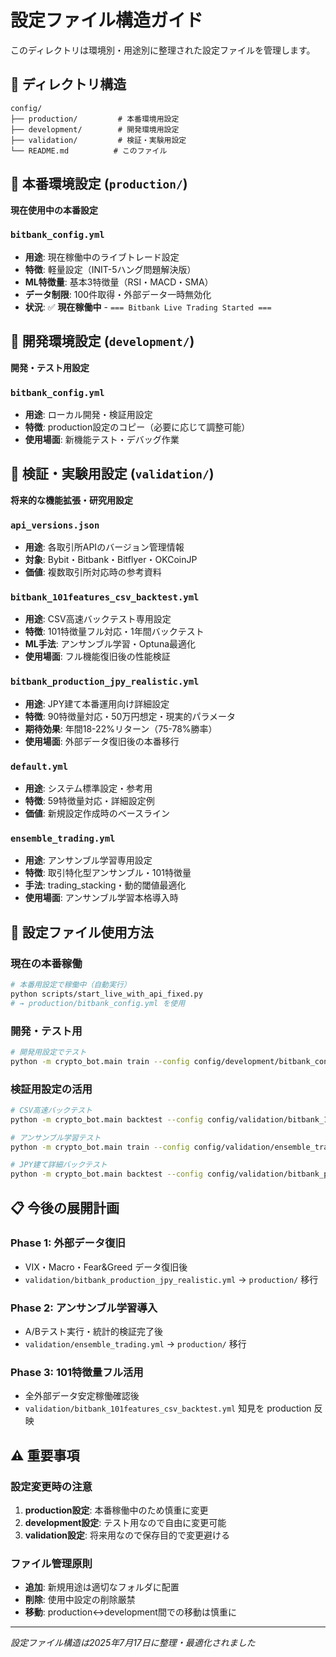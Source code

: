 # 設定ファイル構造ガイド

このディレクトリは環境別・用途別に整理された設定ファイルを管理します。

## 📁 ディレクトリ構造

```
config/
├── production/         # 本番環境用設定
├── development/        # 開発環境用設定
├── validation/         # 検証・実験用設定
└── README.md          # このファイル
```

## 🚀 本番環境設定 (`production/`)

**現在使用中の本番設定**

### `bitbank_config.yml`
- **用途**: 現在稼働中のライブトレード設定
- **特徴**: 軽量設定（INIT-5ハング問題解決版）
- **ML特徴量**: 基本3特徴量（RSI・MACD・SMA）
- **データ制限**: 100件取得・外部データ一時無効化
- **状況**: ✅ **現在稼働中** - `=== Bitbank Live Trading Started ===`

## 🔧 開発環境設定 (`development/`)

**開発・テスト用設定**

### `bitbank_config.yml`
- **用途**: ローカル開発・検証用設定
- **特徴**: production設定のコピー（必要に応じて調整可能）
- **使用場面**: 新機能テスト・デバッグ作業

## 🧪 検証・実験用設定 (`validation/`)

**将来的な機能拡張・研究用設定**

### `api_versions.json`
- **用途**: 各取引所APIのバージョン管理情報
- **対象**: Bybit・Bitbank・Bitflyer・OKCoinJP
- **価値**: 複数取引所対応時の参考資料

### `bitbank_101features_csv_backtest.yml`
- **用途**: CSV高速バックテスト専用設定
- **特徴**: 101特徴量フル対応・1年間バックテスト
- **ML手法**: アンサンブル学習・Optuna最適化
- **使用場面**: フル機能復旧後の性能検証

### `bitbank_production_jpy_realistic.yml`
- **用途**: JPY建て本番運用向け詳細設定
- **特徴**: 90特徴量対応・50万円想定・現実的パラメータ
- **期待効果**: 年間18-22%リターン（75-78%勝率）
- **使用場面**: 外部データ復旧後の本番移行

### `default.yml`
- **用途**: システム標準設定・参考用
- **特徴**: 59特徴量対応・詳細設定例
- **価値**: 新規設定作成時のベースライン

### `ensemble_trading.yml`
- **用途**: アンサンブル学習専用設定
- **特徴**: 取引特化型アンサンブル・101特徴量
- **手法**: trading_stacking・動的閾値最適化
- **使用場面**: アンサンブル学習本格導入時

## 🔄 設定ファイル使用方法

### 現在の本番稼働
```bash
# 本番用設定で稼働中（自動実行）
python scripts/start_live_with_api_fixed.py
# → production/bitbank_config.yml を使用
```

### 開発・テスト用
```bash
# 開発用設定でテスト
python -m crypto_bot.main train --config config/development/bitbank_config.yml
```

### 検証用設定の活用
```bash
# CSV高速バックテスト
python -m crypto_bot.main backtest --config config/validation/bitbank_101features_csv_backtest.yml

# アンサンブル学習テスト
python -m crypto_bot.main train --config config/validation/ensemble_trading.yml

# JPY建て詳細バックテスト
python -m crypto_bot.main backtest --config config/validation/bitbank_production_jpy_realistic.yml
```

## 📋 今後の展開計画

### Phase 1: 外部データ復旧
- VIX・Macro・Fear&Greed データ復旧後
- `validation/bitbank_production_jpy_realistic.yml` → `production/` 移行

### Phase 2: アンサンブル学習導入
- A/Bテスト実行・統計的検証完了後
- `validation/ensemble_trading.yml` → `production/` 移行

### Phase 3: 101特徴量フル活用
- 全外部データ安定稼働確認後
- `validation/bitbank_101features_csv_backtest.yml` 知見を production 反映

## ⚠️ 重要事項

### 設定変更時の注意
1. **production設定**: 本番稼働中のため慎重に変更
2. **development設定**: テスト用なので自由に変更可能
3. **validation設定**: 将来用なので保存目的で変更避ける

### ファイル管理原則
- **追加**: 新規用途は適切なフォルダに配置
- **削除**: 使用中設定の削除厳禁
- **移動**: production↔development間での移動は慎重に

---

*設定ファイル構造は2025年7月17日に整理・最適化されました*
